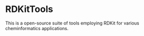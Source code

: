 # RDKitTools

This is a open-source suite of tools employing RDKit for various cheminformatics
applications. 